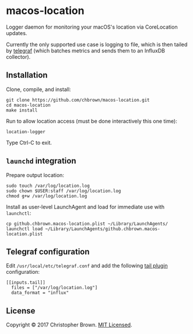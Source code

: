 # macos-location

Logger daemon for monitoring your macOS's location via CoreLocation updates.

Currently the only supported use case is logging to file, which is then tailed by [telegraf](https://www.influxdata.com/time-series-platform/telegraf/) (which batches metrics and sends them to an InfluxDB collector).

## Installation

Clone, compile, and install:

    git clone https://github.com/chbrown/macos-location.git
    cd macos-location
    make install

Run to allow location access (must be done interactively this one time):

    location-logger

Type Ctrl-C to exit.


## `launchd` integration

Prepare output location:

    sudo touch /var/log/location.log
    sudo chown $USER:staff /var/log/location.log
    chmod g+w /var/log/location.log

Install as user-level LaunchAgent and load for immediate use with `launchctl`:

    cp github.chbrown.macos-location.plist ~/Library/LaunchAgents/
    launchctl load ~/Library/LaunchAgents/github.chbrown.macos-location.plist


## Telegraf configuration

Edit `/usr/local/etc/telegraf.conf` and add the following [tail plugin](https://github.com/influxdata/telegraf/tree/master/plugins/inputs/tail) configuration:

    [[inputs.tail]]
      files = ["/var/log/location.log"]
      data_format = "influx"


## License

Copyright © 2017 Christopher Brown. [MIT Licensed](https://chbrown.github.io/licenses/MIT/#2017).
